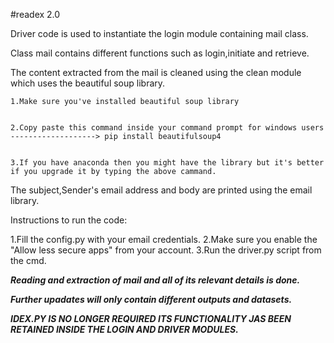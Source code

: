 #readex 2.0

Driver code is used to instantiate the login module containing mail class.




Class mail contains different functions such as login,initiate and retrieve.


The content extracted from the mail is cleaned using the clean module which uses the beautiful soup library.


    1.Make sure you've installed beautiful soup library
    
    
    2.Copy paste this command inside your command prompt for windows users -------------------> pip install beautifulsoup4
    
    
    3.If you have anaconda then you might have the library but it's better if you upgrade it by typing the above cammand.
    

The subject,Sender's email address and body are printed using the email library.



Instructions to run the code:

1.Fill the config.py with your email credentials.
2.Make sure you enable the "Allow less secure apps" from your account.
3.Run the driver.py script from the cmd.



*************Reading and extraction of mail and all of its relevant details is done.*************

*************Further upadates will only contain different outputs and datasets.*************


*************IDEX.PY IS NO LONGER REQUIRED ITS FUNCTIONALITY JAS BEEN RETAINED INSIDE THE LOGIN AND DRIVER MODULES.*************
